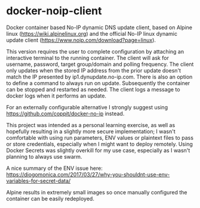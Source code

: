 # docker-noip-client

Docker container based No-IP dynamic DNS update client, based on Alpine linux (https://wiki.alpinelinux.org) and the official No-IP linux dynamic update client (https://www.noip.com/download?page=linux).

This version requires the user to complete configuration by attaching an interactive terminal to the running container.
The client will ask for username, password, target group/domain and polling frequency. 
The client only updates when the stored IP address from the prior update doesn't match the IP presented by ip1.dynupdate.no-ip.com. 
There is also an option to define a command to always run on update.
Subsequently the container can be stopped and restarted as needed.
The client logs a message to docker logs when it performs an update.

For an externally configurable alternative I strongly suggest using 
https://github.com/coppit/docker-no-ip instead.

This project was intended as a personal learning exercise, as well as hopefully resulting in a slightly more secure implementation; 
I wasn't comfortable with using run parameters, ENV values or plaintext files to pass or store credentials, especially when I might want to deploy remotely. 
Using Docker Secrets was slightly overkill for my use case, especially as I wasn't planning to always use swarm.

A nice summary of the ENV issue here: https://diogomonica.com/2017/03/27/why-you-shouldnt-use-env-variables-for-secret-data/

Alpine results in extremely small images so once manually configured the container can be easily redeployed.
